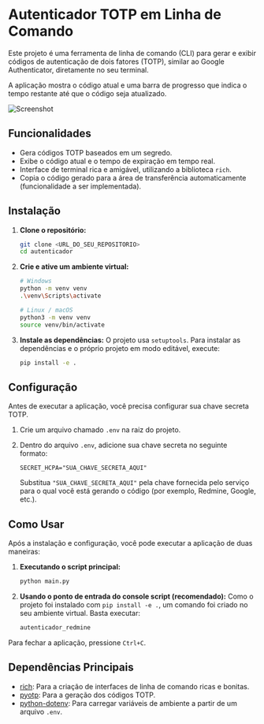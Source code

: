 # Autenticador TOTP em Linha de Comando

Este projeto é uma ferramenta de linha de comando (CLI) para gerar e exibir códigos de autenticação de dois fatores (TOTP), similar ao Google Authenticator, diretamente no seu terminal.

A aplicação mostra o código atual e uma barra de progresso que indica o tempo restante até que o código seja atualizado.

![Screenshot](https://i.imgur.com/example.png)  <!-- Você pode substituir por um screenshot real -->

## Funcionalidades

- Gera códigos TOTP baseados em um segredo.
- Exibe o código atual e o tempo de expiração em tempo real.
- Interface de terminal rica e amigável, utilizando a biblioteca `rich`.
- Copia o código gerado para a área de transferência automaticamente (funcionalidade a ser implementada).

## Instalação

1.  **Clone o repositório:**
    ```bash
    git clone <URL_DO_SEU_REPOSITORIO>
    cd autenticador
    ```

2.  **Crie e ative um ambiente virtual:**
    ```bash
    # Windows
    python -m venv venv
    .\venv\Scripts\activate

    # Linux / macOS
    python3 -m venv venv
    source venv/bin/activate
    ```

3.  **Instale as dependências:**
    O projeto usa `setuptools`. Para instalar as dependências e o próprio projeto em modo editável, execute:
    ```bash
    pip install -e .
    ```

## Configuração

Antes de executar a aplicação, você precisa configurar sua chave secreta TOTP.

1.  Crie um arquivo chamado `.env` na raiz do projeto.
2.  Dentro do arquivo `.env`, adicione sua chave secreta no seguinte formato:

    ```
    SECRET_HCPA="SUA_CHAVE_SECRETA_AQUI"
    ```
    Substitua `"SUA_CHAVE_SECRETA_AQUI"` pela chave fornecida pelo serviço para o qual você está gerando o código (por exemplo, Redmine, Google, etc.).

## Como Usar

Após a instalação e configuração, você pode executar a aplicação de duas maneiras:

1.  **Executando o script principal:**
    ```bash
    python main.py
    ```

2.  **Usando o ponto de entrada do console script (recomendado):**
    Como o projeto foi instalado com `pip install -e .`, um comando foi criado no seu ambiente virtual. Basta executar:
    ```bash
    autenticador_redmine
    ```

Para fechar a aplicação, pressione `Ctrl+C`.

## Dependências Principais

- [rich](https://github.com/Textualize/rich): Para a criação de interfaces de linha de comando ricas e bonitas.
- [pyotp](https://github.com/pyauth/pyotp): Para a geração dos códigos TOTP.
- [python-dotenv](https://github.com/theskumar/python-dotenv): Para carregar variáveis de ambiente a partir de um arquivo `.env`.
